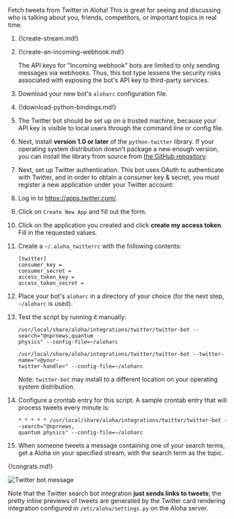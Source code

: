 Fetch tweets from Twitter in Aloha! This is great for seeing and
discussing who is talking about you, friends, competitors, or
important topics in real time.

1.  {!create-stream.md!}

1.  {!create-an-incoming-webhook.md!}

    The API keys for "Incoming webhook" bots are limited to only
    sending messages via webhooks. Thus, this bot type lessens
    the security risks associated with exposing the bot's API
    key to third-party services.

1.  Download your new bot's `aloharc` configuration file.

1.  {!download-python-bindings.md!}

1.  The Twitter bot should be set up on a trusted machine, because your API
    key is visible to local users through the command line or config
    file.

1.  Next, install **version 1.0 or later** of the `python-twitter`
    library. If your operating system distribution doesn’t package a new
    enough version, you can install the library from source from
    [the GitHub repository](https://github.com/bear/python-twitter).

1.  Next, set up Twitter authentication. This bot uses OAuth to
    authenticate with Twitter, and in order to obtain a consumer key &
    secret, you must register a new application under your Twitter
    account:

1.  Log in to <https://apps.twitter.com/>.

1.  Click on `Create New App` and fill out the form.

1.  Click on the application you created and click **create my access
    token**. Fill in the requested values.

1.  Create a `~/.aloha_twitterrc` with the following contents:

    ```
    [twitter]
    consumer_key =
    consumer_secret =
    access_token_key =
    access_token_secret =
    ```

1.  Place your bot's `aloharc` in a directory of your choice (for the next step,
    `~/aloharc` is used).

1.  Test the script by running it manually:

        /usr/local/share/aloha/integrations/twitter/twitter-bot --search="@nprnews,quantum
        physics" --config-file=~/aloharc

        /usr/local/share/aloha/integrations/twitter/twitter-bot --twitter-name="<@your-
        twitter-handle>" --config-file=~/aloharc

    Note: `twitter-bot` may install to a different location on
    your operating system distribution.

1.  Configure a crontab entry for this script. A sample crontab entry
    that will process tweets every minute is:

    ```
    * * * * * /usr/local/share/aloha/integrations/twitter/twitter-bot --search="@nprnews,
    quantum physics" --config-file=~/aloharc
    ```

1.  When someone tweets a message containing one of your search terms,
    get a Aloha on your specified stream, with the search term as
    the topic.

{!congrats.md!}

![Twitter bot message](/static/images/integrations/twitter/001.png)

Note that the Twitter search bot integration **just sends links to
tweets**; the pretty inline previews of tweets are generated by the
Twitter card rendering integration configured in
`/etc/aloha/settings.py` on the Aloha server.
